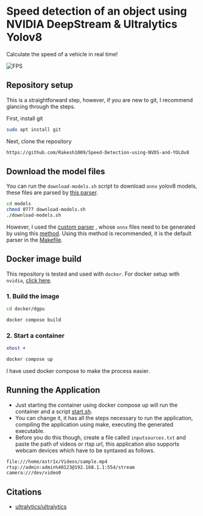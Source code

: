 # Speed detection of an object using NVIDIA DeepStream & Ultralytics Yolov8

Calculate the speed of a vehicle in real time!

![FPS](resources/yolov8.gif)

## Repository setup

This is a straightforward step, however, if you are new to git, I recommend glancing through the steps.

First, install git

```sh
sudo apt install git
```

Next, clone the repository

```sh
https://github.com/Rakesh1009/Speed-Detection-using-NVDS-and-YOLOv8
```

## Download the model files

You can run the `download-models.sh` script to download `onnx` yolov8 models, these files are parsed by [this parser](custom_parsers/nvds_customparser_yolov8).
```sh
cd models
chmod 0777 download-models.sh
./download-models.sh
```

However, I used the [custom parser](custom_parsers/nvdsinfer_custom_impl_Yolo) , whose `onnx` files need to be generated by using this [method](https://github.com/marcoslucianops/DeepStream-Yolo/blob/master/docs/YOLOv8.md). Using this method is recommended, it is the default parser in the [Makefile](Makefile).

## Docker image build
This repository is tested and used with `docker`. For docker setup with `nvidia`, [click here](https://docs.nvidia.com/datacenter/cloud-native/container-toolkit/install-guide.html).

### 1. Build the image

```sh
cd docker/dgpu

docker compose build
```

### 2. Start a container

```sh
xhost +

docker compose up
```
I have used docker compose to make the process easier.

## Running the Application

- Just starting the container using docker compose up will run the container and a script [start.sh](start.sh).
- You can change it, it has all the steps necessary to run the application, compiling the application using make, executing the generated executable.
- Before you do this though, create a file called `inputsources.txt` and paste the path of videos or rtsp url, this application also supports webcam devices which have to be syntaxed as follows.

```sh
file:///home/astr1x/Videos/sample.mp4
rtsp://admin:admin%40123@192.168.1.1:554/stream
camera:///dev/video0
```

## Citations

* [ultralytics/ultralytics](https://github.com/ultralytics/ultralytics)
